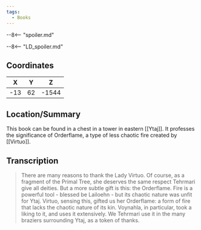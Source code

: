 ```yaml
---
tags:
  - Books
---
```


--8<-- "spoiler.md"

--8<-- "LD_spoiler.md"

## Coordinates
| **X** | **Y** | **Z** |
| :---: | :---: | :---: |
|  -13  |  62   | -1544 |

## Location/Summary
This book can be found in a chest in a tower in eastern [[Ytaj]]. It professes the significance of Orderflame, a type of less chaotic fire created by [[Virtuo]].

## Transcription
> There are many reasons to thank the Lady Virtuo. Of course, as a fragment of the Primal Tree, she deserves the same respect Tehrmari give all deities. But a more subtle gift is this: the Orderflame. Fire is a powerful tool - blessed be Lailoehn - but its chaotic nature was unfit for Ytaj. Virtuo, sensing this, gifted us her Orderflame: a form of fire that lacks the chaotic nature of its kin. Voynahla, in particular, took a liking to it, and uses it extensively. We Tehrmari use it in the many braziers surrounding Ytaj, as a token of thanks.

